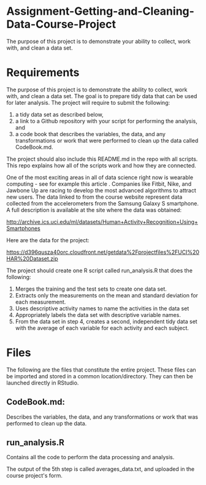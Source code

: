 # Assignment-Getting-and-Cleaning-Data-Course-Project
The purpose of this project is to demonstrate your ability to collect, work with, and clean a data set.
# Requirements
The purpose of this project is to demonstrate the ability to collect, work with, and clean a data set. The goal is to prepare tidy data that can be used for later analysis. The project will require to submit the following:
1) a tidy data set as described below,
2) a link to a Github repository with your script for performing the analysis, and
3) a code book that describes the variables, the data, and any transformations or work that were performed to clean up the data called CodeBook.md.

The project should also include this README.md in the repo with all scripts. This repo explains how all of the scripts work and how they are connected.

One of the most exciting areas in all of data science right now is wearable computing - see for example this article . Companies like Fitbit, Nike, and Jawbone Up are racing to develop the most advanced algorithms to attract new users. The data linked to from the course website represent data collected from the accelerometers from the Samsung Galaxy S smartphone. A full description is available at the site where the data was obtained:

http://archive.ics.uci.edu/ml/datasets/Human+Activity+Recognition+Using+Smartphones

Here are the data for the project:

https://d396qusza40orc.cloudfront.net/getdata%2Fprojectfiles%2FUCI%20HAR%20Dataset.zip

The project should create one R script called run_analysis.R that does the following:

1) Merges the training and the test sets to create one data set.
2) Extracts only the measurements on the mean and standard deviation for each measurement.
3) Uses descriptive activity names to name the activities in the data set
4) Appropriately labels the data set with descriptive variable names.
5) From the data set in step 4, creates a second, independent tidy data set with the average of each variable for each activity and each subject.

# Files

The following are the files that constitute the entire project. These files can be imported and stored in a common location/directory. They can then be launched directly in RStudio.

## CodeBook.md:
Describes the variables, the data, and any transformations or work that was performed to clean up the data.

## run_analysis.R
Contains all the code to perform the data processing and analysis. 

The output of the 5th step is called averages_data.txt, and uploaded in the course project's form.
